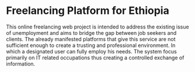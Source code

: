 # Freelancing Platform for Ethiopia
This online freelancing web project is intended to address the existing issue of unemployment and aims to bridge the gap between job seekers and clients. The already manifested platforms that give this service are not sufficient enough to create a trusting and professional environment. In which a designated user can fully employ his needs. The system focus primarily on IT related occupations thus creating a controlled exchange of information.
